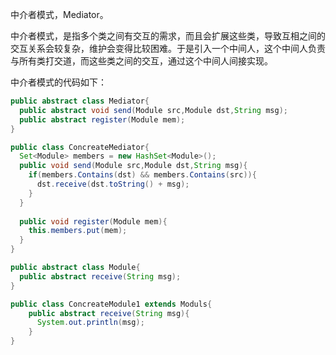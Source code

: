 中介者模式，Mediator。

中介者模式，是指多个类之间有交互的需求，而且会扩展这些类，导致互相之间的交互关系会较复杂，维护会变得比较困难。于是引入一个中间人，这个中间人负责与所有类打交道，而这些类之间的交互，通过这个中间人间接实现。

中介者模式的代码如下：

```java
public abstract class Mediator{
  public abstract void send(Module src,Module dst,String msg);
  public abstract register(Module mem);
}

public class ConcreateMediator{
  Set<Module> members = new HashSet<Module>();
  public void send(Module src,Module dst,String msg){                                               
    if(members.Contains(dst) && members.Contains(src)){
      dst.receive(dst.toString() + msg);
    }
  }
  
  public void register(Module mem){
    this.members.put(mem);
  }
}

public abstract class Module{
  public abstract receive(String msg);
}

public class ConcreateModule1 extends Moduls{
    public abstract receive(String msg){
      System.out.println(msg);
    }
}
```

